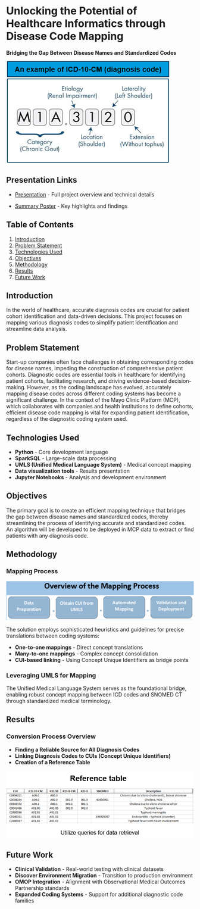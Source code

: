 # Unlocking the Potential of Healthcare Informatics through Disease Code Mapping

**Bridging the Gap Between Disease Names and Standardized Codes**

![Introduction](images/Intro.png)

## Presentation Links
- [Presentation](documentation/MayoClinicPresentation.pdf) - Full project overview and technical details

- [Summary Poster](documentation/MayoClinicInternPoster.pdf) - Key highlights and findings

## Table of Contents
1. [Introduction](#introduction)
2. [Problem Statement](#problem-statement)
3. [Technologies Used](#technologies-used)
4. [Objectives](#objectives)
5. [Methodology](#methodology)
6. [Results](#results)
7. [Future Work](#future-work)

## Introduction
In the world of healthcare, accurate diagnosis codes are crucial for patient cohort identification and data-driven decisions. This project focuses on mapping various diagnosis codes to simplify patient identification and streamline data analysis.

## Problem Statement
Start-up companies often face challenges in obtaining corresponding codes for disease names, impeding the construction of comprehensive patient cohorts. Diagnostic codes are essential tools in healthcare for identifying patient cohorts, facilitating research, and driving evidence-based decision-making. However, as the coding landscape has evolved, accurately mapping disease codes across different coding systems has become a significant challenge. In the context of the Mayo Clinic Platform (MCP), which collaborates with companies and health institutions to define cohorts, efficient disease code mapping is vital for expanding patient identification, regardless of the diagnostic coding system used.

## Technologies Used

- **Python** - Core development language
- **SparkSQL** - Large-scale data processing
- **UMLS (Unified Medical Language System)** - Medical concept mapping
- **Data visualization tools** - Results presentation
- **Jupyter Notebooks** - Analysis and development environment

## Objectives
The primary goal is to create an efficient mapping technique that bridges the gap between disease names and standardized codes, thereby streamlining the process of identifying accurate and standardized codes. An algorithm will be developed to be deployed in MCP data to extract or find patients with any diagnosis code.

## Methodology
### Mapping Process
![Mapping Process](images/Mapping-process.png)

The solution employs sophisticated heuristics and guidelines for precise translations between coding systems:

- **One-to-one mappings** - Direct concept translations
- **Many-to-one mappings** - Complex concept consolidation
- **CUI-based linking** - Using Concept Unique Identifiers as bridge points

### Leveraging UMLS for Mapping
The Unified Medical Language System serves as the foundational bridge, enabling robust concept mapping between ICD codes and SNOMED CT through standardized medical terminology.

## Results
### Conversion Process Overview
- **Finding a Reliable Source for All Diagnosis Codes**
- **Linking Diagnosis Codes to CUIs (Concept Unique Identifiers)**
- **Creation of a Reference Table**

![Conversion Process](images/Conversion-process.png)

## Future Work

- **Clinical Validation** - Real-world testing with clinical datasets
- **Discover Environment Migration** - Transition to production environment
- **OMOP Integration** - Alignment with Observational Medical Outcomes Partnership standards
- **Expanded Coding Systems** - Support for additional diagnostic code families
